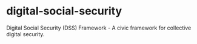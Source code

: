 # digital-social-security
Digital Social Security (DSS) Framework - A civic framework for collective digital security.
